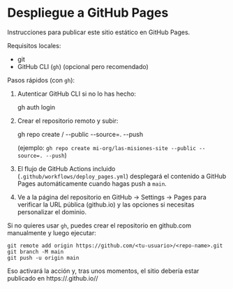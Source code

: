 # Despliegue a GitHub Pages

Instrucciones para publicar este sitio estático en GitHub Pages.

Requisitos locales:
- git
- GitHub CLI (`gh`) (opcional pero recomendado)

Pasos rápidos (con `gh`):

1. Autenticar GitHub CLI si no lo has hecho:

   gh auth login

2. Crear el repositorio remoto y subir:

   gh repo create <tu-usuario>/<repo-name> --public --source=. --push

   (ejemplo: `gh repo create mi-org/las-misiones-site --public --source=. --push`)

3. El flujo de GitHub Actions incluido (`.github/workflows/deploy_pages.yml`) desplegará el contenido a GitHub Pages automáticamente cuando hagas push a `main`.

4. Ve a la página del repositorio en GitHub → Settings → Pages para verificar la URL pública (github.io) y las opciones si necesitas personalizar el dominio.

Si no quieres usar `gh`, puedes crear el repositorio en github.com manualmente y luego ejecutar:

```
git remote add origin https://github.com/<tu-usuario>/<repo-name>.git
git branch -M main
git push -u origin main
```

Eso activará la acción y, tras unos momentos, el sitio debería estar publicado en https://<tu-usuario>.github.io/<repo-name>/
